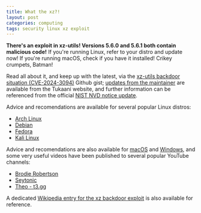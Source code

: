 ```yaml
---
title: What the xz?!
layout: post
categories: computing
tags: security linux xz exploit
---
```


**There's an exploit in xz-utils! Versions 5.6.0 and 5.6.1 both contain malicious code!** If you're running Linux, refer to your distro and update now! If you're running macOS, check if you have it installed! Crikey crumpets, Batman!

Read all about it, and keep up with the latest, via the [xz-utils backdoor situation (CVE-2024-3094)](https://gist.github.com/thesamesam/223949d5a074ebc3dce9ee78baad9e27) Github gist; [updates from the maintainer](https://tukaani.org/xz-backdoor/) are available from the Tukaani website, and further information can be referenced from the official [NIST NVD notice update](https://nvd.nist.gov/vuln/detail/CVE-2024-3094).

Advice and recomendations are available for several popular Linux distros:

- [Arch Linux](https://archlinux.org/news/the-xz-package-has-been-backdoored/)
- [Debian](https://lists.debian.org/debian-security-announce/2024/msg00057.html)
- [Fedora](https://www.redhat.com/en/blog/urgent-security-alert-fedora-41-and-rawhide-users)
- [Kali Linux](https://www.kali.org/blog/about-the-xz-backdoor/)

Advice and recomendations are also available for [macOS](https://www.carlcassar.com/articles/how-to-check-and-upgrade-xz-on-mac-os) and [Windows](https://techcommunity.microsoft.com/t5/microsoft-defender-vulnerability/microsoft-faq-and-guidance-for-xz-utils-backdoor/ba-p/4101961), and some very useful videos have been published to several popular YouTube channels:

- [Brodie Robertson](https://m.youtube.com/watch?v=OHAyf0qwdCs&pp=ygUCeHo%3D)
- [Seytonic](https://m.youtube.com/watch?v=MllrK4XSJxc&pp=ygUCeHo%3D)
- [Theo - t3.gg](https://m.youtube.com/watch?v=0pT-dWpmwhA&pp=ygUCeHo%3D)

A dedicated [Wikipedia entry for the xz backdoor exploit](https://en.m.wikipedia.org/wiki/XZ_Utils_backdoor) is also available for reference.


